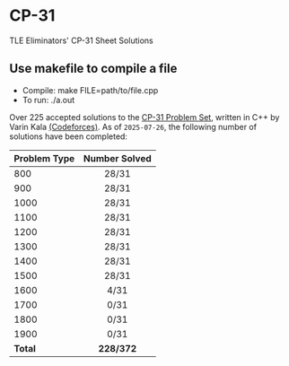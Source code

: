# CP-31
TLE Eliminators' CP-31 Sheet Solutions

## Use makefile to compile a file
- Compile: make FILE=path/to/file.cpp
- To run: ./a.out

Over 225 accepted solutions to the [CP-31 Problem Set](www.tle-eliminators.com/cp-sheet), written in C++ by Varin Kala [(Codeforces)](codeforces.com/profile/VarinKala). As of `2025-07-26`, the following number of solutions have been completed:

| Problem Type | Number Solved |
|--------------|:-------------:|
|     800      |     28/31     |
|     900      |     28/31     |
|     1000     |     28/31     |
|     1100     |     28/31     |
|     1200     |     28/31     |
|     1300     |     28/31     |
|     1400     |     28/31     |
|     1500     |     28/31     |
|     1600     |      4/31     |
|     1700     |      0/31     |
|     1800     |      0/31     |
|     1900     |      0/31     |
|   **Total**  |  **228/372**  |
